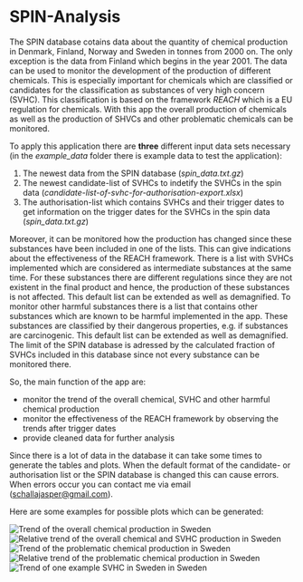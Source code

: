 # SPIN-Analysis

The SPIN database cotains data about the quantity of chemical production in Denmark, Finland, Norway and Sweden in tonnes from 2000 on. The only exception is the data from Finland which begins in the year 2001. The data can be used to monitor the development of the production of different chemicals. This is especially important for chemicals which are classified or candidates for the classification as substances of very high concern (SVHC). This classification is based on the framework *REACH* which is a EU regulation for chemicals. With this app the overall production of chemicals as well as the production of SHVCs and other problematic chemicals can be monitored. 

To apply this application there are **three** different input data sets necessary (in the *example_data* folder there is example data to test the application):
1. The newest data from the SPIN database (*spin_data.txt.gz*)
2. The newest candidate-list of SVHCs to indetify the SVHCs in the spin data (*candidate-list-of-svhc-for-authorisation-export.xlsx*)
3. The authorisation-list which contains SVHCs and their trigger dates to get information on the trigger dates for the SVHCs in the spin data (*spin_data.txt.gz*)

Moreover, it can be monitored how the production has changed since these substances have been included in one of the lists. This can give indications about the effectiveness of the REACH framework. There is a list with SVHCs implemented which are considered as intermediate substances at the same time. For these substances there are different regulations since they are not existent in the final product and hence, the production of these substances is not affected. This default list can be extended as well as demagnified. To monitor other harmful substances there is a list that contains other substances which are known to be harmful implemented in the app. These substances are classified by their dangerous properties, e.g. if substances are carcinogenic. This default list can be extended as well as demagnified. The limit of the SPIN database is adressed by the calculated fraction of SVHCs included in this database since not every substance can be monitored there.

So, the main function of the app are:
- monitor the trend of the overall chemical, SVHC and other harmful chemical production
- monitor the effectiveness of the REACH framework by observing the trends after trigger dates
- provide cleaned data for further analysis

Since there is a lot of data in the database it can take some times to generate the tables and plots. When the default format of the candidate- or authorisation list or the SPIN database is changed this can cause errors. When errors occur you can contact me via email (schallajasper@gmail.com).

Here are some examples for possible plots which can be generated:

![Trend of the overall chemical production in Sweden](https://github.com/JasperSchalla/ShinyApps/tree/master/SPIN-analysis/example_plots/spin_trend.png)
![Relative trend of the overall chemical and SVHC production in Sweden](https://github.com/JasperSchalla/ShinyApps/tree/master/SPIN-analysis/example_plots/spin_rel_trend.png)
![Trend of the problematic chemical production in Sweden](https://github.com/JasperSchalla/ShinyApps/tree/master/SPIN-analysis/example_plots/spin_prob_trend.png)
![Relative trend of the problematic chemical production in Sweden](https://github.com/JasperSchalla/ShinyApps/tree/master/SPIN-analysis/example_plots/spin_rel_prob_trend.png)
![Trend of one example SVHC in Sweden in Sweden](https://github.com/JasperSchalla/ShinyApps/tree/master/SPIN-analysis/example_plots/spin_timeline.png)


